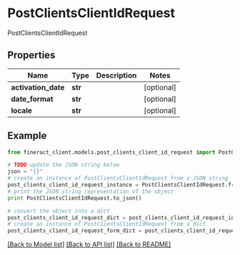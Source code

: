 # PostClientsClientIdRequest

PostClientsClientIdRequest

## Properties

Name | Type | Description | Notes
------------ | ------------- | ------------- | -------------
**activation_date** | **str** |  | [optional] 
**date_format** | **str** |  | [optional] 
**locale** | **str** |  | [optional] 

## Example

```python
from fineract_client.models.post_clients_client_id_request import PostClientsClientIdRequest

# TODO update the JSON string below
json = "{}"
# create an instance of PostClientsClientIdRequest from a JSON string
post_clients_client_id_request_instance = PostClientsClientIdRequest.from_json(json)
# print the JSON string representation of the object
print PostClientsClientIdRequest.to_json()

# convert the object into a dict
post_clients_client_id_request_dict = post_clients_client_id_request_instance.to_dict()
# create an instance of PostClientsClientIdRequest from a dict
post_clients_client_id_request_form_dict = post_clients_client_id_request.from_dict(post_clients_client_id_request_dict)
```
[[Back to Model list]](../README.md#documentation-for-models) [[Back to API list]](../README.md#documentation-for-api-endpoints) [[Back to README]](../README.md)



